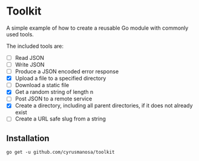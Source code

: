 # Toolkit

A simple example of how to create a reusable Go module with commonly used tools.

The included tools are:

- [ ] Read JSON
- [ ] Write JSON
- [ ] Produce a JSON encoded error response
- [X] Upload a file to a specified directory
- [ ] Download a static file
- [X] Get a random string of length n
- [ ] Post JSON to a remote service 
- [X] Create a directory, including all parent directories, if it does not already exist
- [ ] Create a URL safe slug from a string

## Installation

`go get -u github.com/cyrusmanosa/toolkit`
